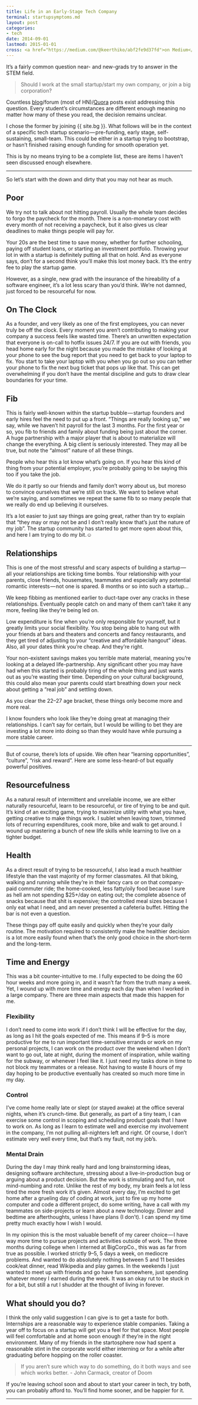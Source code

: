 ```yaml
---
title: Life in an Early-Stage Tech Company 
terminal: startupsymptoms.md
layout: post
categories:
- tech
date: 2014-09-01
lastmod: 2015-01-01
cross: <a href="https://medium.com/@keerthiko/abf2fe9d37fd">on Medium</a>
---
```


It’s a fairly common question near- and new-grads try to answer in the STEM field.

> Should I work at the small startup/start my own company, or join a big corporation?

Countless [blog](http://philosophyforprogrammers.blogspot.in/2014/09/if-you-want-to-start-startup-go-work.html)/forum (most of HN)/[Quora](http://www.quora.com/search?q=should+i+work+for+a+startup) posts exist addressing this question. Every student’s circumstances are different enough meaning no matter how many of these you read, the decision remains unclear.

I chose the former by joining {{ site.bg }}. What follows will be in the context of a specific tech startup scenario — pre-funding, early stage, self-sustaining, small-team. This could be either in a startup trying to bootstrap, or hasn’t finished raising enough funding for smooth operation yet.

This is by no means trying to be a complete list, these are items I haven’t seen discussed enough elsewhere. 

- - -

So let’s start with the down and dirty that you may not hear as much.

## Poor
We try not to talk about not hitting payroll. Usually the whole team decides to forgo the paycheck for the month. There is a non-monetary cost with every month of not receiving a paycheck, but it also gives us clear deadlines to make things people will pay for. 

Your 20s are the best time to save money, whether for further schooling, paying off student loans, or starting an investment portfolio. Throwing your lot in with a startup is definitely putting all that on hold. And as everyone says, don’t for a second think you’ll make this lost money back. It’s the entry fee to play the startup game.

However, as a single, new grad with the insurance of the hireability of a software engineer, it’s a lot less scary than you’d think. We’re not damned, just forced to be resourceful for now.

## On The Clock
As a founder, and very likely as one of the  first employees, you can never truly be off the clock. Every moment you aren’t contributing to making your company a success feels like wasted time. There’s an unwritten expectation that everyone is on-call to hotfix issues 24/7. If you are out with friends, you head home early for the night because you made the mistake of looking at your phone to see the bug report that you need to get back to your laptop to fix. You start to take your laptop with you when you go out so you can tether your phone to fix the next bug ticket that pops up like that. This can get overwhelming if you don’t have the mental discipline and guts to draw clear boundaries for your time.

## Fib
This is fairly well-known within the startup bubble — startup founders and early hires feel the need to put up a front. “Things are really looking up,” we say, while we haven’t hit payroll for the last 3 months. For the first year or so, you fib to friends and family about funding being just about the corner. A huge partnership with a major player that is about to materialize will change the everything. A big client is seriously interested. They may all be true, but note the “almost” nature of all these things. 

People who hear this a lot know what’s going on. If you hear this kind of thing from your potential employer, you’re probably going to be saying this too if you take the job.

We do it partly so our friends and family don’t worry about us, but moreso to convince ourselves that we’re still on track. We want to believe what we’re saying, and sometimes we repeat the same fib to so many people that we really do end up believing it ourselves.

It’s a lot easier to just say things are going great, rather than try to explain that “they may or may not be and I don’t really know that’s just the nature of my job”. The startup community has started to get more open about this, and here I am trying to do my bit.☺

## Relationships
This is one of the most stressful and scary aspects of building a startup — all your relationships are ticking time bombs. Your relationship with your parents, close friends, housemates, teammates and especially any potential romantic interests — not one is spared. 8 months or so into such a startup…

We keep fibbing as mentioned earlier to duct-tape over any cracks in these relationships. Eventually people catch on and many of them can’t take it any more, feeling like they’re being led on.

Low expenditure is fine when you’re only responsible for yourself, but it greatly limits your social flexibility. You stop being able to hang out with your friends at bars and theaters and concerts and fancy restaurants, and they get tired of adjusting to your “creative and affordable hangout” ideas. Also, all your dates think you’re cheap. And they’re right.

Your non-existent savings makes you terrible mate material, meaning you’re looking at a delayed life-partnership. Any significant other you may have had when this started is probably tiring of the whole thing and just wants out as you’re wasting their time. Depending on your cultural background, this could also mean your parents could start breathing down your neck about getting a “real job” and settling down.

As you clear the 22–27 age bracket, these things only become more and more real.

I know founders who look like they’re doing great at managing their relationships. I can’t say for certain, but I would be willing to bet they are investing a lot more into doing so than they would have while pursuing a more stable career.

- - -

But of course, there’s lots of upside. We often hear “learning opportunities”, “culture”, “risk and reward”. Here are some less-heard-of but equally powerful positives.

## Resourcefulness
As a natural result of intermittent and unreliable income, we are either naturally resourceful, learn to be resourceful, or tire of trying to be and quit. It’s kind of an exciting game, trying to maximize utility with what you have, getting creative to make things work. I sublet when leaving town, trimmed lots of recurring expenditures, cook more, bike and walk to get around. I wound up mastering a bunch of new life skills while learning to live on a tighter budget.

## Health
As a direct result of trying to be resourceful, I also lead a much healthier lifestyle than the vast majority of my former classmates. All that biking, walking and running while they’re in their fancy cars or on that company-paid commuter ride; the home-cooked, less fatty/oily food because I sure as hell am not spending $25+/day on eating out; the complete absence of snacks because that shit is expensive; the controlled meal sizes because I only eat what I need, and am never presented a cafeteria buffet. Hitting the bar is not even a question.

These things pay off quite easily and quickly when they’re your daily routine. The motivation required to consistently make the healthier decision is a lot more easily found when that’s the only good choice in the short-term and the long-term.

## Time and Energy
This was a bit counter-intuitive to me. I fully expected to be doing the 60 hour weeks and more going in, and it wasn’t far from the truth many a week. Yet, I wound up with more time and energy each day than when I worked in a large company. There are three main aspects that made this happen for me.

### Flexibility
I don’t need to come into work if I don’t think I will be effective for the day, as long as I hit the goals expected of me. This means if 9–5 is more productive for me to run important time-sensitive errands or work on my personal projects, I can work on the product over the weekend when I don’t want to go out, late at night, during the moment of inspiration, while waiting for the subway, or whenever I feel like it. I just need my tasks done in time to not block my teammates or a release. Not having to waste 8 hours of my day hoping to be productive eventually has created so much more time in my day.

### Control
I’ve come home really late or slept (or stayed awake) at the office several nights, when it’s crunch-time. But generally, as part of a tiny team, I can exercise some control in scoping and scheduling product goals that I have to work on. As long as I learn to estimate well and exercise my involvement in the company, I’m not pulling all-nighters left and right. Of course, I don’t estimate very well every time, but that’s my fault, not my job’s.

### Mental Drain
During the day I may think really hard and long brainstorming ideas, designing software architecture, stressing about a live-in-production bug or arguing about a product decision. But the work is stimulating and fun, not mind-numbing and rote. Unlike the rest of my body, my brain feels a lot less tired the more fresh work it’s given. Almost every day, I’m excited to get home after a grueling day of coding at work, just to fire up my home computer and code a different project, do some writing, have a call with my teammates on side-projects or learn about a new technology. Dinner and bedtime are afterthoughts, unless I have plans (I don’t). I can spend my time pretty much exactly how I wish I would.

In my opinion this is the most valuable benefit of my career choice — I have way more time to pursue projects and activities outside of work. The three months during college when I interned at BigCorpCo., this was as far from true as possible. I worked strictly 9–5, 5 days a week, on mediocre problems. And wanted to do absolutely nothing between 5 and 11 besides cook/eat dinner, read Wikipedia and play games. In the weekends I just wanted to meet up with friends and go have fun somewhere, just spending whatever money I earned during the week. It was an okay rut to be stuck in for a bit, but still a rut I shudder at the thought of living in forever.

## What should you do?
I think the only valid suggestion I can give is to get a taste for both. Internships are a reasonable way to experience stable companies. Taking a year off to focus on a startup will get you a feel for that space. Most people will feel comfortable and at home soon enough if they’re in the right environment. Many of my friends in the startosphere now had spent a reasonable stint in the corporate world either interning or for a while after graduating before hopping on the roller coaster. 

> If you aren’t sure which way to do something, do it both ways and see which works better.
\- John Carmack, creator of Doom

If you’re leaving school soon and about to start your career in tech, try both, you can probably afford to. You’ll find home sooner, and be happier for it.

- - -
